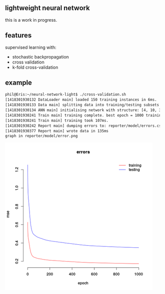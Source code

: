 lightweight neural network
--------------------------

this is a work in progress.

features
--------
supervised learning with:
- stochastic backpropagation
- cross validation
- k-fold cross-validation

example
-------

```bash
phil@Eris:~/neural-network-light$ ./cross-validation.sh
[1418301930132 DataLoader main] loaded 150 training instances in 6ms.
[1418301930133 Data main] splitting data into training/testing subsets
[1418301930134 ANN main] initialising network with structure: [4, 10, 3]
[1418301930241 Train main] training complete. best epoch = 1000 training mse = 0.17841 testing mse = 0.35683 testing ae = 0.02 min = 0.00 max = 0.09
[1418301930241 Train main] training took 107ms.
[1418301930242 Report main] dumping errors to: reporter/model/errors.csv
[1418301930377 Report main] wrote data in 135ms
graph in reporter/model/error.png
```

![alt tag](https://raw.githubusercontent.com/phil8192/neural-network-light/master/reporter/model/errors.png)

